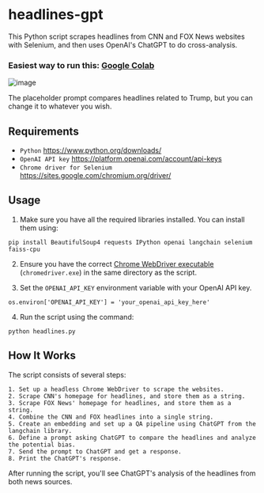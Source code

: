# headlines-gpt

This Python script scrapes headlines from CNN and FOX News websites with Selenium, and then uses OpenAI's ChatGPT to do cross-analysis.

### Easiest way to run this: [Google Colab](https://colab.research.google.com/drive/1u-h22lQEuzBB8xinkk80ut2RbKc49ayi?usp=sharing)

![image](https://user-images.githubusercontent.com/123516285/229646846-eb1752de-d27b-43bc-b28b-1a6ecea533f0.png)

The placeholder prompt compares headlines related to Trump, but you can change it to whatever you wish.

## Requirements

- `Python` https://www.python.org/downloads/
- `OpenAI API key` https://platform.openai.com/account/api-keys
- `Chrome driver for Selenium` https://sites.google.com/chromium.org/driver/

## Usage

1. Make sure you have all the required libraries installed. You can install them using:
```
pip install BeautifulSoup4 requests IPython openai langchain selenium faiss-cpu
```

2. Ensure you have the correct [Chrome WebDriver executable](https://www.python.org/downloads/) (`chromedriver.exe`) in the same directory as the script.

3. Set the `OPENAI_API_KEY` environment variable with your OpenAI API key.

```
os.environ['OPENAI_API_KEY'] = 'your_openai_api_key_here'
```

4. Run the script using the command:

```
python headlines.py
```
## How It Works

The script consists of several steps:

    1. Set up a headless Chrome WebDriver to scrape the websites.
    2. Scrape CNN's homepage for headlines, and store them as a string.
    3. Scrape FOX News' homepage for headlines, and store them as a string.
    4. Combine the CNN and FOX headlines into a single string.
    5. Create an embedding and set up a QA pipeline using ChatGPT from the langchain library.
    6. Define a prompt asking ChatGPT to compare the headlines and analyze the potential bias.
    7. Send the prompt to ChatGPT and get a response.
    8. Print the ChatGPT's response.

After running the script, you'll see ChatGPT's analysis of the headlines from both news sources.
